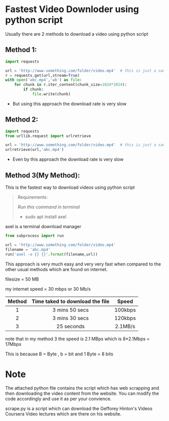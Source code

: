 # Fastest Video Downloder using python script

Usually there are 2 methods to download a video using python script 

## Method 1:

```python
import requests

url = 'http://www.something.com/folder/video.mp4'  # this is just a sample url
r = requests.get(url,stream=True)
with open('abc.mp4','wb') as file:
    for chunk in r.iter_content(chunk_size=1024*1024):
        if chunk:
            file.write(chunk)
```
- But using this approach the download rate is very slow

## Method 2:

```python
import requests
from urllib.request import urlretrieve

url = 'http://www.something.com/folder/video.mp4'  # this is just a sample url
urlretrieve(url,'abc.mp4')
```
- Even by this approach the download rate is very slow

## Method 3(My Method):

This is the fastest way to download videos using python script

> Requirements:
> 
> _Run this command in terminal_ 
> - sudo apt install axel

axel is a terminal download manager 

```python
from subprocess import run

url = 'http://www.something.com/folder/video.mp4'
filename = 'abc.mp4'
run('axel -o {} {}'.format(filename,url))
```

This approach is very much easy and very very fast when compared to the other usual methods which are found on internet.

filesize = 50 MB

my internet speed = 30 mbps or 30 Mb/s

|Method|Time taked to download the file|Speed|
|:----:|:-----------------------------:|:---:|
|1|3 mins 50 secs|100kbps|
|2|3 mins 30 secs|120kbps|
|3|25 seconds|2.1MB/s|

note that in my method 3 the speed is 2.1 MBps which is 8*2.1Mbps = 17Mbps

This is because B = Byte , b = bit and 1 Byte = 8 bits

# Note

The attached python file contains the script which has web scrapping and then downloading the video content from the website. You can modify the code accordingly and use it as per your convience.

scrape.py is a script which can download the Gefforey Hinton's Videos Coursera Video lectures which are there on his website.